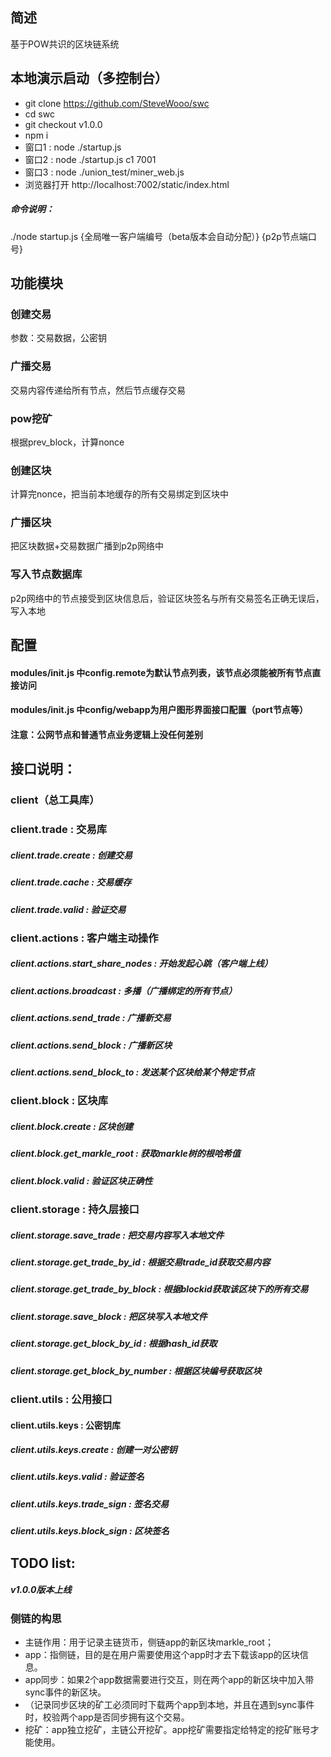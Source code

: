 ## 简述
基于POW共识的区块链系统

## 本地演示启动（多控制台）
* git clone https://github.com/SteveWooo/swc
* cd swc
* git checkout v1.0.0
* npm i
* 窗口1 : node ./startup.js
* 窗口2 : node ./startup.js c1 7001
* 窗口3 : node ./union_test/miner_web.js 
* 浏览器打开 http://localhost:7002/static/index.html

##### 命令说明：
./node startup.js {全局唯一客户端编号（beta版本会自动分配）} {p2p节点端口号}

## 功能模块
### 创建交易
参数：交易数据，公密钥
### 广播交易
交易内容传递给所有节点，然后节点缓存交易
### pow挖矿
根据prev_block，计算nonce
### 创建区块
计算完nonce，把当前本地缓存的所有交易绑定到区块中
### 广播区块
把区块数据+交易数据广播到p2p网络中
### 写入节点数据库
p2p网络中的节点接受到区块信息后，验证区块签名与所有交易签名正确无误后，写入本地

## 配置
#### modules/init.js 中config.remote为默认节点列表，该节点必须能被所有节点直接访问
#### modules/init.js 中config/webapp为用户图形界面接口配置（port节点等）

#### 注意：公网节点和普通节点业务逻辑上没任何差别

## 接口说明：
### client（总工具库）
### client.trade : 交易库
##### client.trade.create : 创建交易
##### client.trade.cache : 交易缓存
##### client.trade.valid : 验证交易

### client.actions : 客户端主动操作
##### client.actions.start_share_nodes : 开始发起心跳（客户端上线）
##### client.actions.broadcast : 多播（广播绑定的所有节点）
##### client.actions.send_trade : 广播新交易
##### client.actions.send_block : 广播新区块
##### client.actions.send_block_to : 发送某个区块给某个特定节点

### client.block : 区块库
##### client.block.create : 区块创建
##### client.block.get_markle_root : 获取markle树的根哈希值
##### client.block.valid : 验证区块正确性

### client.storage : 持久层接口
##### client.storage.save_trade : 把交易内容写入本地文件
##### client.storage.get_trade_by_id : 根据交易trade_id获取交易内容
##### client.storage.get_trade_by_block : 根据blockid获取该区块下的所有交易
##### client.storage.save_block : 把区块写入本地文件
##### client.storage.get_block_by_id : 根据hash_id获取
##### client.storage.get_block_by_number : 根据区块编号获取区块

### client.utils : 公用接口
#### client.utils.keys : 公密钥库
##### client.utils.keys.create : 创建一对公密钥
##### client.utils.keys.valid : 验证签名
##### client.utils.keys.trade_sign : 签名交易
##### client.utils.keys.block_sign : 区块签名

## TODO list:
##### v1.0.0版本上线

### 侧链的构思
* 主链作用：用于记录主链货币，侧链app的新区块markle_root；
* app：指侧链，目的是在用户需要使用这个app时才去下载该app的区块信息。
* app同步：如果2个app数据需要进行交互，则在两个app的新区块中加入带sync事件的新区块。
* （记录同步区块的矿工必须同时下载两个app到本地，并且在遇到sync事件时，校验两个app是否同步拥有这个交易。
* 挖矿：app独立挖矿，主链公开挖矿。app挖矿需要指定给特定的挖矿账号才能使用。